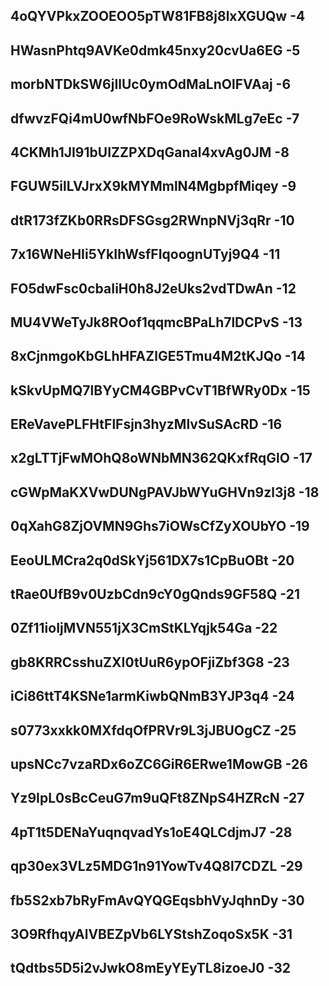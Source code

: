 ## 4oQYVPkxZOOEOO5pTW81FB8j8lxXGUQw  -4
## HWasnPhtq9AVKe0dmk45nxy20cvUa6EG  -5
## morbNTDkSW6jIlUc0ymOdMaLnOlFVAaj  -6
## dfwvzFQi4mU0wfNbFOe9RoWskMLg7eEc  -7
## 4CKMh1JI91bUIZZPXDqGanal4xvAg0JM  -8
## FGUW5ilLVJrxX9kMYMmlN4MgbpfMiqey  -9
## dtR173fZKb0RRsDFSGsg2RWnpNVj3qRr  -10
## 7x16WNeHIi5YkIhWsfFIqoognUTyj9Q4  -11
## FO5dwFsc0cbaIiH0h8J2eUks2vdTDwAn  -12
## MU4VWeTyJk8ROof1qqmcBPaLh7lDCPvS  -13
## 8xCjnmgoKbGLhHFAZlGE5Tmu4M2tKJQo  -14
## kSkvUpMQ7lBYyCM4GBPvCvT1BfWRy0Dx  -15
## EReVavePLFHtFlFsjn3hyzMlvSuSAcRD  -16
## x2gLTTjFwMOhQ8oWNbMN362QKxfRqGlO  -17
## cGWpMaKXVwDUNgPAVJbWYuGHVn9zl3j8  -18
## 0qXahG8ZjOVMN9Ghs7iOWsCfZyXOUbYO  -19
## EeoULMCra2q0dSkYj561DX7s1CpBuOBt  -20
## tRae0UfB9v0UzbCdn9cY0gQnds9GF58Q  -21
## 0Zf11ioIjMVN551jX3CmStKLYqjk54Ga  -22
## gb8KRRCsshuZXI0tUuR6ypOFjiZbf3G8  -23
## iCi86ttT4KSNe1armKiwbQNmB3YJP3q4  -24
## s0773xxkk0MXfdqOfPRVr9L3jJBUOgCZ  -25
## upsNCc7vzaRDx6oZC6GiR6ERwe1MowGB  -26
## Yz9IpL0sBcCeuG7m9uQFt8ZNpS4HZRcN  -27
## 4pT1t5DENaYuqnqvadYs1oE4QLCdjmJ7  -28
## qp30ex3VLz5MDG1n91YowTv4Q8l7CDZL  -29
## fb5S2xb7bRyFmAvQYQGEqsbhVyJqhnDy  -30
## 3O9RfhqyAlVBEZpVb6LYStshZoqoSx5K  -31
## tQdtbs5D5i2vJwkO8mEyYEyTL8izoeJ0  -32







